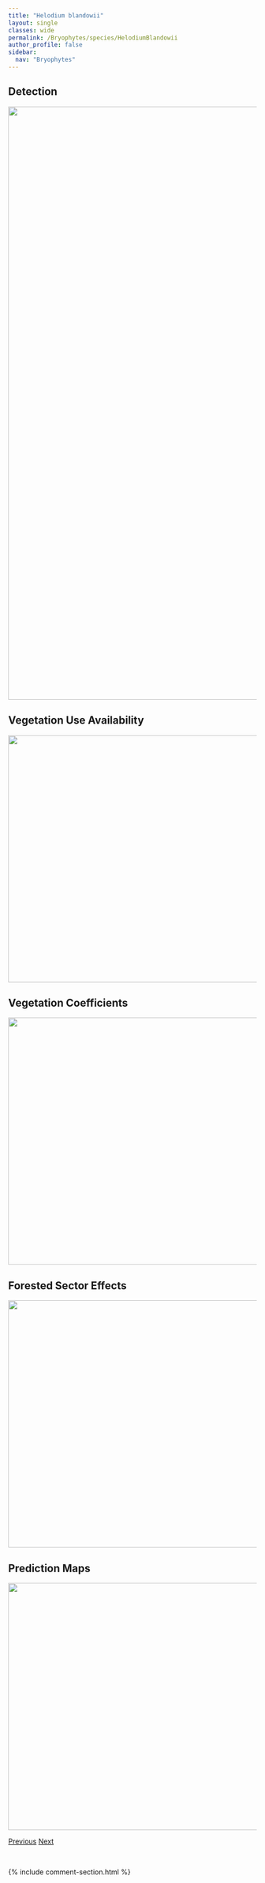 ```yaml
---
title: "Helodium blandowii"
layout: single
classes: wide
permalink: /Bryophytes/species/HelodiumBlandowii
author_profile: false
sidebar:
  nav: "Bryophytes"
---
```


<h2>Detection</h2>

<a href="https://drive.google.com/uc?export=view&id=1AkdJ7l65eA9oFGZ9m3PtpQj9PcXqYE_f">
<img src="https://drive.google.com/uc?export=view&id=1AkdJ7l65eA9oFGZ9m3PtpQj9PcXqYE_f" height = "1200" width = "800">
</a>


<h2>Vegetation Use Availability</h2>

<a href="https://drive.google.com/uc?export=view&id=1nDijQ0Egg1qsSFkdbBWMvFLpCcu38s9-">
<img src="https://drive.google.com/uc?export=view&id=1nDijQ0Egg1qsSFkdbBWMvFLpCcu38s9-" height = "500" width = "1000">
</a>


<h2>Vegetation Coefficients</h2>

<a href="https://drive.google.com/uc?export=view&id=1-BMgg2qBDwPrqIzxc2ot_Kp3RD2f1xIF">
<img src="https://drive.google.com/uc?export=view&id=1-BMgg2qBDwPrqIzxc2ot_Kp3RD2f1xIF" height = "500" width = "1000">
</a>


<h2>Forested Sector Effects</h2>

<a href="https://drive.google.com/uc?export=view&id=1DaBZyTvx3XKYewVK9z2KK2QJsYkSEdUF">
<img src="https://drive.google.com/uc?export=view&id=1DaBZyTvx3XKYewVK9z2KK2QJsYkSEdUF" height = "500" width = "1000">
</a>


<h2>Prediction Maps</h2>

<a href="https://drive.google.com/uc?export=view&id=1H-8YYpaAcS37u4zTjRhfftihdFIcw0Gb">
<img src="https://drive.google.com/uc?export=view&id=1H-8YYpaAcS37u4zTjRhfftihdFIcw0Gb" height = "500" width = "1000">
</a>


<a href="/DevelopmentWebsite/Bryophytes/species/HedwigiaCiliata" class="pagination--pager" title="Hedwigia ciliata">Previous</a> <a href="/DevelopmentWebsite/Bryophytes/species/HennediellaHeimii" class="pagination--pager" title="Hennediella heimii">Next</a>

<p>&nbsp;</p>

{% include comment-section.html %}
